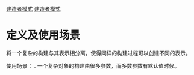 [建造者模式](https://www.runoob.com/design-pattern/builder-pattern.html)
[建造者模式](https://blog.yorek.xyz/design-pattern/builder/)
# 定义及使用场景
将一个复杂的构建与其表示相分离，使得同样的构建过程可以创建不同的表示。

使用场景：
. 一个复杂对象的构建由很多参数，而多数参数有默认值时候。


